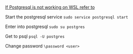 [If Postgresql is not working on WSL refer to](https://stackoverflow.com/questions/45437824/postgresql-warning-could-not-flush-dirty-data-function-not-implemented)

Start the postgresql service 
`sudo service postgresql start`

Enter into postgresql
`sudo su postgres`

Get to psql 
`psql -U postgres`

Change password
`\password <user>`

